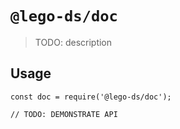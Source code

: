 # `@lego-ds/doc`

> TODO: description

## Usage

```
const doc = require('@lego-ds/doc');

// TODO: DEMONSTRATE API
```
